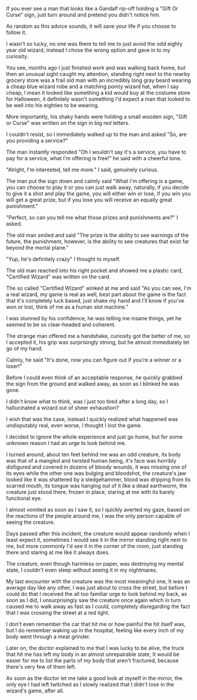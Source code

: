 If you ever see a man that looks like a Gandalf rip-off holding a "Gift Or Curse" sign, just turn around and pretend you didn't notice him.

As random as this advice sounds, it will save your life if you choose to follow it.

I wasn't so lucky, no one was there to tell me to just avoid the odd eighty year old wizard, instead I chose the wrong option and gave in to my curiosity.

You see, months ago I just finished work and was walking back home, but then an unusual sight caught my attention, standing right next to the nearby grocery store was a frail old man with an incredibly long gray beard wearing a cheap blue wizard robe and a matching pointy wizard hat, when I say cheap, I mean it looked like something a kid would buy at the costume store for Halloween, it definitely wasn't something I'd expect a man that looked to be well into his eighties to be wearing.

More importantly, his shaky hands were holding a small wooden sign, "Gift or Curse" was written on the sign in big red letters.

I couldn't resist, so I immediately walked up to the man and asked "So, are you providing a service?" 

The man instantly responded "Oh I wouldn't say it's a service, you have to pay for a service, what I'm offering is free!" he said with a cheerful tone.

"Alright, I'm interested, tell me more." I said, genuinely curious.

The man put the sign down and calmly said "What I'm offering is a game, you can choose to play it or you can just walk away, naturally, if you decide to give it a shot and play the game, you will either win or lose, if you win you will get a great prize, but if you lose you will receive an equally great punishment."

"Perfect, so can you tell me what those prizes and punishments are?" I asked.

The old man smiled and said "The prize is the ability to see warnings of the future, the punishment, however, is the ability to see creatures that exist far beyond the mortal plane."
 
"Yup, he's definitely crazy" I thought to myself.

The old man reached into his right pocket and showed me a plastic card, "Certified Wizard" was written on the card.

The so called "Certified Wizard" winked at me and said "As you can see, I'm a real wizard, my game is real as well, best part about the game is the fact that it's completely luck based, just shake my hand and I'll know if you've won or lost, think of me as a human slot machine." 

I was stunned by his confidence, he was telling me insane things, yet he seemed to be so clear-headed and coherent.

The strange man offered me a handshake, curiosity got the better of me, so I accepted it, his grip was surprisingly strong, but he almost immediately let go of my hand.

Calmly, he said "It's done, now you can figure out if you're a winner or a loser!" 

Before I could even think of an acceptable response, he quickly grabbed the sign from the ground and walked away, as soon as I blinked he was gone.

I didn't know what to think, was I just too tired after a long day, so I hallucinated a wizard out of sheer exhaustion?

I wish that was the case, instead I quickly realized what happened was undisputably real, even worse, I thought I lost the game.

I decided to ignore the whole experience and just go home, but for some unknown reason I had an urge to look behind me.

I turned around, about ten feet behind me was an odd creature, its body was that of a mangled and twisted human being, it's face was horribly disfigured and covered in dozens of bloody wounds, it was missing one of its eyes while the other one was bulging and bloodshot, the creature's jaw looked like it was shattered by a sledgehammer, blood was dripping from its scarred mouth, its tongue was hanging out of it like a dead earthworm, the creature just stood there, frozen in place, staring at me with its barely functional eye.

I almost vomited as soon as I saw it, so I quickly averted my gaze, based on the reactions of the people around me, I was the only person capable of seeing the creature.

Days passed after this incident, the creature would appear randomly when I least expect it, sometimes I would see it in the mirror standing right next to me, but more commonly I'd see it in the corner of the room, just standing there and staring at me like it always does.

The creature, even though harmless on paper, was destroying my mental state, I couldn't even sleep without seeing it in my nightmares.

My last encounter with the creature was the most meaningful one, It was an average day like any other, I was just about to cross the street, but before I could do that I received the all too familiar urge to look behind my back, as soon as I did, I unsurprisingly saw the creature once again which in turn caused me to walk away as fast as I could, completely disregarding the fact that I was crossing the street at a red light.

I don't even remember the car that hit me or how painful the hit itself was, but I do remember waking up in the hospital, feeling like every inch of my body went through a meat grinder.

Later on, the doctor explained to me that I was lucky to be alive, the truck that hit me has left my body in an almost unrepairable state, It would be easier for me to list the parts of my body that aren't fractured, because there's very few of them left.

As soon as the doctor let me take a good look at myself in the mirror, the only eye I had left twitched as I slowly realized that I didn't lose in the wizard's game, after all.









